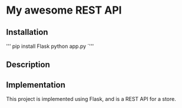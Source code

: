 # My awesome REST API

## Installation

'''
pip install Flask
python app.py
´'''

## Description

## Implementation
This project is implemented using Flask, and is a REST API for a store.

